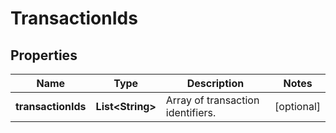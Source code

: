 

# TransactionIds


## Properties

| Name | Type | Description | Notes |
|------------ | ------------- | ------------- | -------------|
|**transactionIds** | **List&lt;String&gt;** | Array of transaction identifiers. |  [optional] |



